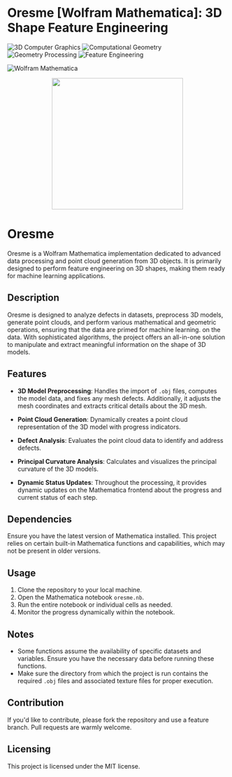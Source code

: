 # Oresme [Wolfram Mathematica]: 3D Shape Feature Engineering

![3D Computer Graphics](https://img.shields.io/badge/3D%20Computer%20Graphics-007ACC) 
![Computational Geometry](https://img.shields.io/badge/Computational%20Geometry-FF6347)
![Geometry Processing](https://img.shields.io/badge/Geometry%20Processing-007ACC) 
![Feature Engineering](https://img.shields.io/badge/Feature%20Engineering-FF4500)

![Wolfram Mathematica](https://img.shields.io/badge/Wolfram%20Mathematica-DD1100?style=flat&logo=wolfram-mathematica)


<div align="center"> 
  <img src="https://github.com/admir-selimovic/oresme-mathematica/blob/main/img/glypta-2.png" width="300">
</div>

# Oresme

Oresme is a Wolfram Mathematica implementation dedicated to advanced data processing and point cloud generation from 3D objects. It is primarily designed to perform feature engineering on 3D shapes, making them ready for machine learning applications.

## Description

Oresme is designed to analyze defects in datasets, preprocess 3D models, generate point clouds, and perform various mathematical and geometric operations, ensuring that the data are primed for machine learning. on the data. With sophisticated algorithms, the project offers an all-in-one solution to manipulate and extract meaningful information on the shape of 3D models.

## Features

- **3D Model Preprocessing**: Handles the import of `.obj` files, computes the model data, and fixes any mesh defects. Additionally, it adjusts the mesh coordinates and extracts critical details about the 3D mesh.

- **Point Cloud Generation**: Dynamically creates a point cloud representation of the 3D model with progress indicators.

- **Defect Analysis**: Evaluates the point cloud data to identify and address defects.

- **Principal Curvature Analysis**: Calculates and visualizes the principal curvature of the 3D models.

- **Dynamic Status Updates**: Throughout the processing, it provides dynamic updates on the Mathematica frontend about the progress and current status of each step.

## Dependencies

Ensure you have the latest version of Mathematica installed. This project relies on certain built-in Mathematica functions and capabilities, which may not be present in older versions.

## Usage

1. Clone the repository to your local machine.
2. Open the Mathematica notebook `oresme.nb`.
3. Run the entire notebook or individual cells as needed.
4. Monitor the progress dynamically within the notebook.

## Notes

- Some functions assume the availability of specific datasets and variables. Ensure you have the necessary data before running these functions.
- Make sure the directory from which the project is run contains the required `.obj` files and associated texture files for proper execution.

## Contribution

If you'd like to contribute, please fork the repository and use a feature branch. Pull requests are warmly welcome.

## Licensing

This project is licensed under the MIT license.

